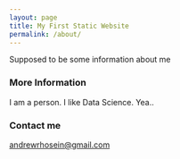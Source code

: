 ```yaml
---
layout: page
title: My First Static Website
permalink: /about/
---
```


Supposed to be some information about me

### More Information

I am a person.  I like Data Science.  Yea..

### Contact me

[andrewrhosein@gmail.com](mailto:andrewrhosein2gmail.com)